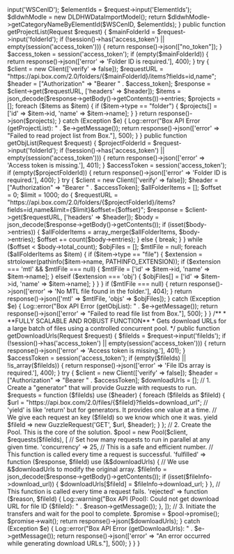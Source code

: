 <?php

namespace App\Http\Controllers;

use App\Models\DLDHWDataImportModel;
use GuzzleHttp\Client;
use GuzzleHttp\Pool; // <-- IMPORT THE POOL LIBRARY
use GuzzleHttp\Psr7\Request as GuzzleRequest; // <-- IMPORT TO AVOID NAMING CONFLICTS
use Illuminate\Http\Request;
use Illuminate\Support\Facades\Log;
use Exception;

class DLDWHDataObjectViewerController extends Controller
{
    public function objViewer()
    {
        return view('DLDWH.OBJViewer');
    }

    public function getCategoryNameByElementId(Request $request)
    {
        $WSCenID = $request->input('WSCenID');
        $elementIds = $request->input('ElementIds');
        $dldwhModle = new DLDHWDataImportModel();
        return $dldwhModle->getCategoryNameByElementId($WSCenID, $elementIds);
    }

    public function getProjectList(Request $request)
    {
        $mainFolderId = $request->input('folderId');
        if (!session()->has('access_token') || empty(session('access_token'))) {
            return response()->json(["no_token"]);
        }
        $access_token = session('access_token');

        if (empty($mainFolderId)) {
            return response()->json(['error' => 'Folder ID is required.'], 400);
        }

        try {
            $client = new Client(['verify' => false]);
            $requestURL = "https://api.box.com/2.0/folders/{$mainFolderId}/items?fields=id,name";
            $header = ["Authorization" => "Bearer " . $access_token];
            $response = $client->get($requestURL, ['headers' => $header]);
            $items = json_decode($response->getBody()->getContents())->entries;

            $projects = [];
            foreach ($items as $item) {
                if ($item->type == "folder") {
                    $projects[] = ['id' => $item->id, 'name' => $item->name];
                }
            }
            return response()->json($projects);
        } catch (Exception $e) {
            Log::error("Box API Error (getProjectList): " . $e->getMessage());
            return response()->json(['error' => "Failed to read project list from Box."], 500);
        }
    }

    public function getObjList(Request $request)
    {
        $projectFolderId = $request->input('folderId');
        if (!session()->has('access_token') || empty(session('access_token'))) {
            return response()->json(['error' => 'Access token is missing.'], 401);
        }
        $accessToken = session('access_token');

        if (empty($projectFolderId)) {
            return response()->json(['error' => 'Folder ID is required.'], 400);
        }

        try {
            $client = new Client(['verify' => false]);
            $header = ["Authorization" => "Bearer " . $accessToken];
            $allFolderItems = [];
            $offset = 0;
            $limit = 1000;

            do {
                $requestURL = "https://api.box.com/2.0/folders/{$projectFolderId}/items?fields=id,name&limit={$limit}&offset={$offset}";
                $response = $client->get($requestURL, ['headers' => $header]);
                $body = json_decode($response->getBody()->getContents());
                
                if (isset($body->entries)) {
                    $allFolderItems = array_merge($allFolderItems, $body->entries);
                    $offset += count($body->entries);
                } else {
                    break;
                }
            } while ($offset < $body->total_count);

            $objFiles = [];
            $mtlFile = null;

            foreach ($allFolderItems as $item) {
                if ($item->type == "file") {
                    $extension = strtolower(pathinfo($item->name, PATHINFO_EXTENSION));
                    if ($extension === 'mtl' && $mtlFile === null) {
                        $mtlFile = ['id' => $item->id, 'name' => $item->name];
                    } elseif ($extension === 'obj') {
                        $objFiles[] = ['id' => $item->id, 'name' => $item->name];
                    }
                }
            }

            if ($mtlFile === null) {
                return response()->json(['error' => 'No MTL file found in the folder.'], 404);
            }
            return response()->json(['mtl' => $mtlFile, 'objs' => $objFiles]);
        } catch (Exception $e) {
            Log::error("Box API Error (getObjList): " . $e->getMessage());
            return response()->json(['error' => "Failed to read file list from Box."], 500);
        }
    }

    /**
     * **FULLY SCALABLE AND ROBUST FUNCTION**
     * Gets download URLs for a large batch of files using a controlled concurrent pool.
     */
    public function getDownloadUrls(Request $request)
    {
        $fileIds = $request->input('fileIds');
        if (!session()->has('access_token') || empty(session('access_token'))) {
            return response()->json(['error' => 'Access token is missing.'], 401);
        }
        $accessToken = session('access_token');

        if (empty($fileIds) || !is_array($fileIds)) {
            return response()->json(['error' => 'File IDs array is required.'], 400);
        }

        try {
            $client = new Client(['verify' => false]);
            $header = ["Authorization" => "Bearer " . $accessToken];
            $downloadUrls = [];

            // 1. Create a "generator" that will provide Guzzle with requests to run.
            $requests = function ($fileIds) use ($header) {
                foreach ($fileIds as $fileId) {
                    $url = "https://api.box.com/2.0/files/{$fileId}?fields=download_url";
                    // 'yield' is like 'return' but for generators. It provides one value at a time.
                    // We give each request an key ($fileId) so we know which one it was.
                    yield $fileId => new GuzzleRequest('GET', $url, $header);
                }
            };

            // 2. Create the Pool. This is the core of the solution.
            $pool = new Pool($client, $requests($fileIds), [
                // Set how many requests to run in parallel at any given time.
                'concurrency' => 25, // This is a safe and efficient number.
                
                // This function is called every time a request is successful.
                'fulfilled' => function ($response, $fileId) use (&$downloadUrls) {
                    // We use &$downloadUrls to modify the original array.
                    $fileInfo = json_decode($response->getBody()->getContents());
                    if (isset($fileInfo->download_url)) {
                        $downloadUrls[$fileId] = $fileInfo->download_url;
                    }
                },
                
                // This function is called every time a request fails.
                'rejected' => function ($reason, $fileId) {
                    Log::warning("Box API (Pool): Could not get download URL for file ID {$fileId}: " . $reason->getMessage());
                },
            ]);

            // 3. Initiate the transfers and wait for the pool to complete.
            $promise = $pool->promise();
            $promise->wait();

            return response()->json($downloadUrls);

        } catch (Exception $e) {
            Log::error("Box API Error (getDownloadUrls): " . $e->getMessage());
            return response()->json(['error' => "An error occurred while generating download URLs."], 500);
        }
    }
}
